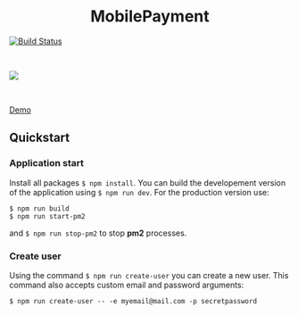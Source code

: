 <h1 align="center"><strong>MobilePayment</strong></h1>

[![Build Status](https://travis-ci.org/Hooked74/MobilePayment.svg?branch=master)](https://travis-ci.org/Hooked74/MobilePayment)

<br />

![](https://i.imgur.com/XqMhdg8.png)

<br />

[Demo](https://mobile-payment.herokuapp.com)

## Quickstart

### Application start

Install all packages `$ npm install`. You can build the developement version of the application using `$ npm run dev`. For the production version use:
```
$ npm run build
$ npm run start-pm2
```
and `$ npm run stop-pm2` to stop **pm2** processes.

### Create user

Using the command `$ npm run create-user` you can create a new user. This command also accepts custom email and password arguments:

```
$ npm run create-user -- -e myemail@mail.com -p secretpassword
```
